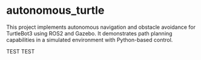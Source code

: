 # autonomous_turtle
This project implements autonomous navigation and obstacle avoidance for TurtleBot3 using ROS2 and Gazebo. It demonstrates path planning capabilities in a simulated environment with Python-based control.

TEST
TEST

